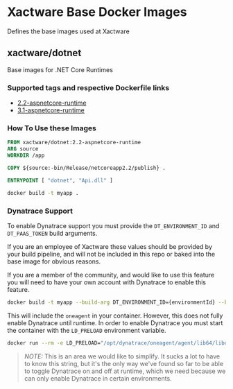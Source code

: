 # Xactware Base Docker Images

Defines the base images used at Xactware

## xactware/dotnet

Base images for .NET Core Runtimes

### Supported tags and respective Dockerfile links

* [2.2-aspnetcore-runtime](https://github.com/Xactware/base-images/blob/master/dotnet/core/aspnet/2.2/Dockerfile)
* [3.1-aspnetcore-runtime](https://github.com/Xactware/base-images/blob/master/dotnet/core/aspnet/3.1/Dockerfile)

### How To Use these Images

```Dockerfile
FROM xactware/dotnet:2.2-aspnetcore-runtime
ARG source
WORKDIR /app

COPY ${source:-bin/Release/netcoreapp2.2/publish} .

ENTRYPOINT [ "dotnet", "Api.dll" ]
```

```bash
docker build -t myapp .
```

### Dynatrace Support

To enable Dynatrace support you must provide the `DT_ENVIRONMENT_ID` and `DT_PAAS_TOKEN` build arguments.

If you are an employee of Xactware these values should be provided by your build pipeline, and will not be included in this repo or baked into the base image for obvious reasons.

If you are a member of the community, and would like to use this feature you will need to have your own account with Dynatrace to enable this feature.

```bash
docker build -t myapp --build-arg DT_ENVIRONMENT_ID={environmentId} --build-arg DT_PAAS_TOKEN={token} .
```

This will include the `oneagent` in your container. However, this does not fully enable Dynatrace until runtime. In order to enable Dynatrace you must start the container with the `LD_PRELOAD` environment variable.

```bash
docker run --rm -e LD_PRELOAD="/opt/dynatrace/oneagent/agent/lib64/liboneagentproc.so" myapp
```

> *NOTE:* This is an area we would like to simplify. It sucks a lot to have to know this string, but it's the only way we've found so far to be able to toggle Dynatrace on and off at runtime, which we need because we can only enable Dynatrace in certain environments.
